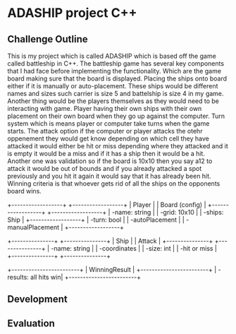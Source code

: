 # ADASHIP project C++

## Challenge Outline 
This is my project which is called ADASHIP which is based off the game called battleship in C++. The battleship game has several key components that I had face before implementing the functionality. Which are the game board making sure that the board is displayed. Placing the ships onto board either if it is manually or auto-placement. These ships would be different names and sizes such carrier is size 5 and battelship is size 4 in my game. Another thing would be the players themselves as they would need to be interacting with game. Player having their own ships with their own placement on their own board when they go up against the computer. Turn system which is means player or computer take turns when the game starts. The attack option if the computer or player attacks the otehr oppenement they would get know depending on which cell they have attacked it would either be hit or miss depending where they attacked and it is empty it would be a miss and if it has a ship then it would be a hit. Another one was validation so if the board is 10x10 then you say a12 to attack it would be out of bounds and if you already attacked a spot previously and you hit it again it would say that it has already been hit. Winning criteria is that whoever gets rid of all the ships on the opponents board wins. 

+------------------+      +------------------+
|      Player      |      |  Board (config)  |
+------------------+      +------------------+
| -name: string    |      | -grid: 10x10     |
| -ships: Ship     |      +------------------+
| -turn: bool      |
| -autoPlacement   |
| -manualPlacement |
+------------------+

+---------------+     +---------------+
|     Ship      |     |    Attack     |
+---------------+     +---------------+
| -name: string |     | -coordinates  |
| -size: int    |     | -hit or miss  |                                   
+---------------+     +---------------+


+------------------------+
|  WinningResult         |
+------------------------+
|  -results: all hits win|
+------------------------+


## Development

## Evaluation 